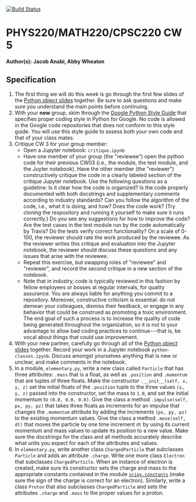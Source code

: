 [![Build Status](https://travis-ci.com/chapman-phys220-2018f/cw05-team.svg?branch=master)](https://travis-ci.com/chapman-phys220-2018f/cw05-team)

# PHYS220/MATH220/CPSC220 CW 5

**Author(s):** **Jacob Anabi, Abby Wheaton**

## Specification

1. The first thing we will do this week is go through the first few slides of the [Python object slides](http://slides.com/profdressel/python-objects-overview) together. Be sure to ask questions and make sure you understand the main points before continuing.
1. With your **new** group, skim through the [Google Python Style Guide](https://google.github.io/styleguide/pyguide.html) that specifies proper coding style in Python for Google. No code is allowed in the Google code repositories that does not conform to this style guide. You will use this style guide to assess both your own code and that of your class mates.
1. Critique CW 3 for your group member:
    * Open a Jupyter notebook: ```critique.ipynb```
    * Have one member of your group (the "reviewee") open the python code for their previous CW03 (i.e., the module, the test module, and the Juyter notebook). Have the other member (the "reviewer") constructively critique the code in a clearly labeled section of the critique Jupyter notebook. Use the following questions as a guideline: Is it clear how the code is organized? Is the code properly documented with both docstrings and supplementary comments according to industry standards? Can you follow the algorithm of the code, i.e., what it is doing, and how? Does the code work? (Try cloning the respository and running it yourself to make sure it runs correctly.) Do you see any suggestions for how to improve the code? Are the test cases in the test module run by the code automatically by Travis? Do the tests verify correct functionality? On a scale of 0-100, the reviewer should rate the work produced by the reviewee. As the reviewer writes this critique and evaluation into the Jupyter notebook, the reviewer should discuss these questions and any issues that arise with the reviewee.
    * Repeat this exercise, but swapping roles of "reviewee" and "reviewer", and record the second critique in a new section of the notebook.
    * Note that in industry, code is typically reviewed in this fashion by fellow employees or bosses at regular intervals, for quality assurance. You are always liable for anything you commit to a repository. Moreover, constructive criticism is essential: do not demean your colleagues, dismiss their feedback, or engage in any behavior that could be construed as promoting a toxic environment. The end goal of such a process is to increase the quality of code being generated throughout the organization, so it is not to your advantage to allow bad coding practices to continue---that is, be vocal about things that could use improvement.
1. With your new partner, carefully go through all of the [Python object slides](http://slides.com/profdressel/python-objects-overview) together. Record your work in a Jupyter notebook ```python-classes.ipynb```. Discuss amongst yourselves anything that is new or unclear, and make comments in the notebook.
1. In a module, ```elementary.py```, write a new class called ```Particle``` that has three attributes: ```.mass``` that is a float, as well as ```.position``` and ```.momentum``` that are tuples of three floats. Make the constructor ```.__init__(self, x, y, z)``` set the initial floats of the ```.position``` tuple to the three values ```(x, y, z)``` passed into the constructor, set the mass to ```1.0```, and set the initial momentum to ```(0.0, 0.0, 0.0)```. Give the class a method ```.impulse(self, px, py, pz)``` that takes three floats as increments for an impulse that changes the ```.momentum``` attribute by adding the increments ```(px, py, pz)``` to the existing momentum values. Give the class a method ```.move(self, dt)``` that moves the particle by one time increment ```dt``` by using its current momentum and mass values to update its position to a new value. Make sure the docstrings for the class and all methods accurately describe what units you expect for each of the attributes and values.
1. In ```elementary.py```, write another class ```ChargedParticle``` that subclasses ```Particle``` and adds an attribute ```.charge```. Write one more class ```Electron``` that subclasses ```ChargedParticle```. When an instance of electron is created, make sure its constructor sets the charge and mass to the appropriate constants contained in the module [```scipy.constants```](https://docs.scipy.org/doc/scipy/reference/constants.html) (make sure the sign of the charge is correct for an electron).  Similarly, write a class ```Proton``` that also subclasses ```ChargedParticle``` and sets the attributes ```.charge``` and ```.mass``` to the proper values for a proton.

